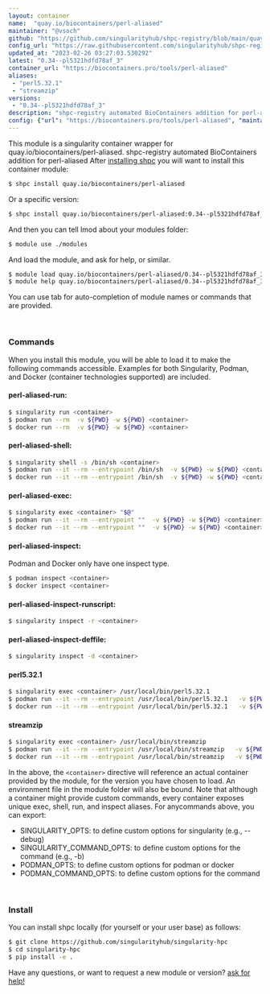 ```yaml
---
layout: container
name:  "quay.io/biocontainers/perl-aliased"
maintainer: "@vsoch"
github: "https://github.com/singularityhub/shpc-registry/blob/main/quay.io/biocontainers/perl-aliased/container.yaml"
config_url: "https://raw.githubusercontent.com/singularityhub/shpc-registry/main/quay.io/biocontainers/perl-aliased/container.yaml"
updated_at: "2023-02-26 03:27:03.530292"
latest: "0.34--pl5321hdfd78af_3"
container_url: "https://biocontainers.pro/tools/perl-aliased"
aliases:
 - "perl5.32.1"
 - "streamzip"
versions:
 - "0.34--pl5321hdfd78af_3"
description: "shpc-registry automated BioContainers addition for perl-aliased"
config: {"url": "https://biocontainers.pro/tools/perl-aliased", "maintainer": "@vsoch", "description": "shpc-registry automated BioContainers addition for perl-aliased", "latest": {"0.34--pl5321hdfd78af_3": "sha256:5a5b31c025082724b7b923bd99e37d7ce4a19fd054ea5610df9a94571203d209"}, "tags": {"0.34--pl5321hdfd78af_3": "sha256:5a5b31c025082724b7b923bd99e37d7ce4a19fd054ea5610df9a94571203d209"}, "docker": "quay.io/biocontainers/perl-aliased", "aliases": {"perl5.32.1": "/usr/local/bin/perl5.32.1", "streamzip": "/usr/local/bin/streamzip"}}
---
```


This module is a singularity container wrapper for quay.io/biocontainers/perl-aliased.
shpc-registry automated BioContainers addition for perl-aliased
After [installing shpc](#install) you will want to install this container module:


```bash
$ shpc install quay.io/biocontainers/perl-aliased
```

Or a specific version:

```bash
$ shpc install quay.io/biocontainers/perl-aliased:0.34--pl5321hdfd78af_3
```

And then you can tell lmod about your modules folder:

```bash
$ module use ./modules
```

And load the module, and ask for help, or similar.

```bash
$ module load quay.io/biocontainers/perl-aliased/0.34--pl5321hdfd78af_3
$ module help quay.io/biocontainers/perl-aliased/0.34--pl5321hdfd78af_3
```

You can use tab for auto-completion of module names or commands that are provided.

<br>

### Commands

When you install this module, you will be able to load it to make the following commands accessible.
Examples for both Singularity, Podman, and Docker (container technologies supported) are included.

#### perl-aliased-run:

```bash
$ singularity run <container>
$ podman run --rm  -v ${PWD} -w ${PWD} <container>
$ docker run --rm  -v ${PWD} -w ${PWD} <container>
```

#### perl-aliased-shell:

```bash
$ singularity shell -s /bin/sh <container>
$ podman run --it --rm --entrypoint /bin/sh  -v ${PWD} -w ${PWD} <container>
$ docker run --it --rm --entrypoint /bin/sh  -v ${PWD} -w ${PWD} <container>
```

#### perl-aliased-exec:

```bash
$ singularity exec <container> "$@"
$ podman run --it --rm --entrypoint ""  -v ${PWD} -w ${PWD} <container> "$@"
$ docker run --it --rm --entrypoint ""  -v ${PWD} -w ${PWD} <container> "$@"
```

#### perl-aliased-inspect:

Podman and Docker only have one inspect type.

```bash
$ podman inspect <container>
$ docker inspect <container>
```

#### perl-aliased-inspect-runscript:

```bash
$ singularity inspect -r <container>
```

#### perl-aliased-inspect-deffile:

```bash
$ singularity inspect -d <container>
```


#### perl5.32.1

```bash
$ singularity exec <container> /usr/local/bin/perl5.32.1
$ podman run --it --rm --entrypoint /usr/local/bin/perl5.32.1   -v ${PWD} -w ${PWD} <container> -c " $@"
$ docker run --it --rm --entrypoint /usr/local/bin/perl5.32.1   -v ${PWD} -w ${PWD} <container> -c " $@"
```


#### streamzip

```bash
$ singularity exec <container> /usr/local/bin/streamzip
$ podman run --it --rm --entrypoint /usr/local/bin/streamzip   -v ${PWD} -w ${PWD} <container> -c " $@"
$ docker run --it --rm --entrypoint /usr/local/bin/streamzip   -v ${PWD} -w ${PWD} <container> -c " $@"
```



In the above, the `<container>` directive will reference an actual container provided
by the module, for the version you have chosen to load. An environment file in the
module folder will also be bound. Note that although a container
might provide custom commands, every container exposes unique exec, shell, run, and
inspect aliases. For anycommands above, you can export:

 - SINGULARITY_OPTS: to define custom options for singularity (e.g., --debug)
 - SINGULARITY_COMMAND_OPTS: to define custom options for the command (e.g., -b)
 - PODMAN_OPTS: to define custom options for podman or docker
 - PODMAN_COMMAND_OPTS: to define custom options for the command

<br>

### Install

You can install shpc locally (for yourself or your user base) as follows:

```bash
$ git clone https://github.com/singularityhub/singularity-hpc
$ cd singularity-hpc
$ pip install -e .
```

Have any questions, or want to request a new module or version? [ask for help!](https://github.com/singularityhub/singularity-hpc/issues)